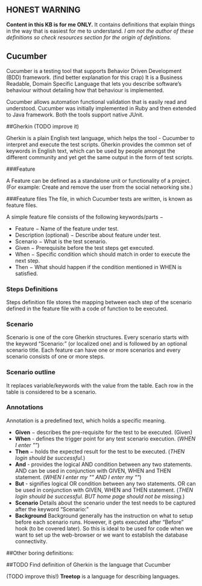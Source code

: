 ## **HONEST WARNING**
**Content in this KB is for me ONLY.**
It contains definitions that explain things in the way that is easiest for me to understand.
_I am not the author of these definitions so check resources section for the origin of definitions._ 


## Cucumber

Cucumber is a testing tool that supports Behavior Driven Development (BDD) framework. 
(find better explanation for this crap)  It is a Business Readable, Domain Specific Language that lets you describe software’s behaviour without detailing how that behaviour is implemented.

Cucumber allows automation functional validation that is easily read and understood. Cucumber was initially implemented in Ruby and then extended to Java framework. Both the tools support native JUnit.


##Gherkin (TODO improve it)

Gherkin is a plain English text language, which helps the tool - Cucumber to interpret and execute the test scripts.
Gherkin provides the common set of keywords in English text, which can be used by people amongst the different community and yet get the same output in the form of test scripts.


###Feature

A Feature can be defined as a standalone unit or functionality of a project. (For example: Create and remove the user from the social networking site.)


###Feature files
The file, in which Cucumber tests are written, is known as feature files.

A simple feature file consists of the following keywords/parts −

* Feature − Name of the feature under test.
* Description (optional) − Describe about feature under test.
* Scenario − What is the test scenario.
* Given − Prerequisite before the test steps get executed.
* When − Specific condition which should match in order to execute the next step.
* Then − What should happen if the condition mentioned in WHEN is satisfied.


### Steps Definitions
Steps definition file stores the mapping between each step of the scenario defined in the feature file with a code of function to be executed.


### Scenario

Scenario is one of the core Gherkin structures. Every scenario starts with the keyword “Scenario:” (or localized one) and is followed by an optional scenario title. Each feature can have one or more scenarios and every scenario consists of one or more steps.


### Scenario outline 
It  replaces variable/keywords with the value from the table. Each row in the table is considered to be a scenario.


### Annotations

Annotation is a predefined text, which holds a specific meaning.

* **Given** − describes the pre-requisite for the test to be executed.   (Given)
* **When** - defines the trigger point for any test scenario execution. (_WHEN I enter "<username>"_)
* **Then** − holds the expected result for the test to be executed. (_THEN login should be successful._)  
* **And** - provides the logical AND condition between any two statements. AND can be used in conjunction with GIVEN, WHEN and THEN statement. (_WHEN I enter my "<username>" AND I enter my "<password>"_)
* **But** - signifies logical OR condition between any two statements. OR can be used in conjunction with GIVEN, WHEN and THEN statement. (_THEN login should be successful. BUT home page should not be missing._)
* **Scenario** Details about the scenario under the test needs to be captured after the keyword “Scenario:”
* **Background** Background generally has the instruction on what to setup before each scenario runs. However, it gets executed after “Before” hook (to be covered later). So this is ideal to be used for code when we want to set up the web-browser or we want to establish the database connectivity.


##Other boring definitions:


##TODO
Find definition of Gherkin is the language that Cucumber

(TODO improve this!) **Treetop** is a language for describing languages. 